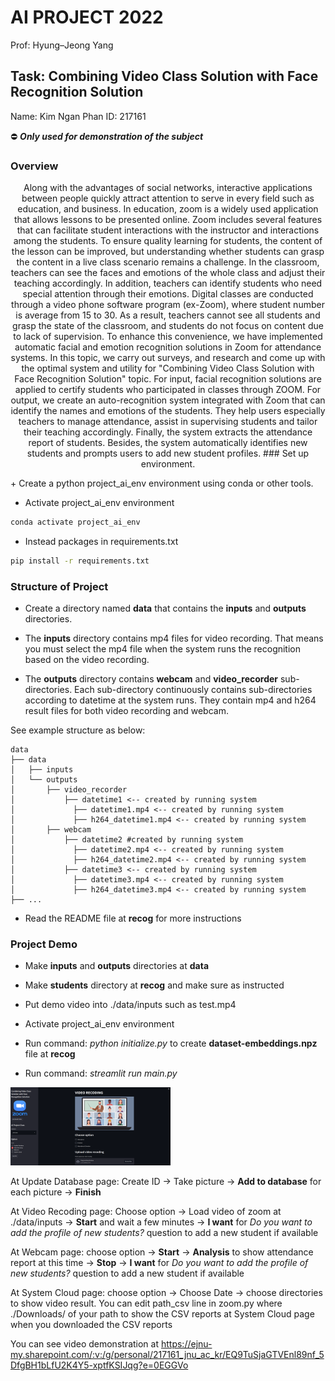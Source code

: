 #  AI PROJECT 2022
Prof: Hyung–Jeong Yang
## Task: Combining Video Class Solution with Face Recognition Solution
Name: Kim Ngan Phan
ID: 217161

⛔ ***Only used for demonstration of the subject***

### Overview
<p align="center"> Along with the advantages of social networks, interactive applications between people quickly attract attention to serve in every field such as education, and business. In education, zoom is a widely used application that allows lessons to be presented online. Zoom includes several features that can facilitate student interactions with the instructor and interactions among the students. To ensure quality learning for students, the content of the lesson can be improved, but understanding whether students can grasp the content in a live class scenario remains a challenge. In the classroom, teachers can see the faces and emotions of the whole class and adjust their teaching accordingly. In addition, teachers can identify students who need special attention through their emotions. Digital classes are conducted through a video phone software program (ex-Zoom), where student number is average from 15 to 30. As a result, teachers cannot see all students and grasp the state of the classroom, and students do not focus on content due to lack of supervision. To enhance this convenience, we have implemented automatic facial and emotion recognition solutions in Zoom for attendance systems. In this topic, we carry out surveys, and research and come up with the optimal system and utility for "Combining Video Class Solution with Face Recognition Solution" topic. For input, facial recognition solutions are applied to certify students who participated in classes through ZOOM. For output, we create an auto-recognition system integrated with Zoom that can identify the names and emotions of the students. They help users especially teachers to manage attendance, assist in supervising students and tailor their teaching accordingly. Finally, the system extracts the attendance report of students. Besides, the system automatically identifies new students and prompts users to add new student profiles. 
### Set up environment. </p>
+ Create a python project_ai_env environment using conda or other tools.

+ Activate project_ai_env environment
```bash
conda activate project_ai_env
```
+ Instead packages in requirements.txt
```bash
pip install -r requirements.txt
```

### Structure of Project

- Create a directory named **data** that contains the **inputs** and **outputs** directories. 

+ The **inputs** directory contains mp4 files for video recording. That means you must select the mp4 file when the system runs the recognition based on the video recording. 

+ The **outputs** directory contains **webcam** and **video_recorder** sub-directories. Each sub-directory continuously contains sub-directories according to datetime at the system runs. They contain mp4 and h264 result files for both video recording and webcam.

See  example structure as below:
```
data
├── data
│   ├── inputs
│   └── outputs
│       ├── video_recorder
│           ├── datetime1 <-- created by running system
│             ├── datetime1.mp4 <-- created by running system
│             ├── h264_datetime1.mp4 <-- created by running system
│       ├── webcam
│           ├── datetime2 #created by running system
│             ├── datetime2.mp4 <-- created by running system
│             ├── h264_datetime2.mp4 <-- created by running system
│           ├── datetime3 <-- created by running system
│             ├── datetime3.mp4 <-- created by running system
│             ├── h264_datetime3.mp4 <-- created by running system
├── ...
```
- Read the README file at **recog** for more instructions

### Project Demo
+ Make **inputs** and **outputs** directories at **data**

+ Make **students** directory at **recog** and make sure as instructed

+ Put demo video into ./data/inputs such as test.mp4

+ Activate project_ai_env environment

+ Run command: *python initialize.py* to create **dataset-embeddings.npz** file at **recog**

+ Run command: *streamlit run main.py*

<img src="interface.png" alt="output" style="zoom:25%;" />

At Update Database page: Create ID -> Take picture -> **Add to database** for each picture -> **Finish**

At Video Recoding page: Choose option -> Load video of zoom at ./data/inputs -> **Start** and wait a few minutes -> **I want** for *Do you want to add the profile of new students?* question to add a new student if available

At Webcam page: choose option -> **Start** -> **Analysis** to show attendance report at this time -> **Stop** -> **I want** for *Do you want to add the profile of new students?* question to add a new student if available

At System Cloud page: choose option -> Choose Date -> choose directories to show video result. You can edit path_csv line in zoom.py where ./Downloads/ of your path to show the CSV reports at System Cloud page when you downloaded the CSV reports

You can see video demonstration at https://ejnu-my.sharepoint.com/:v:/g/personal/217161_jnu_ac_kr/EQ9TuSjaGTVEnl89nf_5DfgBH1bLfU2K4Y5-xptfKSIJqg?e=0EGGVo
